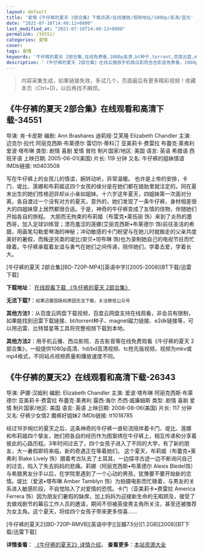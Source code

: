 ```yaml
---
layout: default
title: '爱情《牛仔裤的夏天 2部合集》下载资源/在线播放/视频地址/1080p/高清/蓝光'
date: "2021-07-10T14:40:12+0800"
last_modified_at: "2021-07-10T14:40:12+0800"
permalink: /34551/
categories: 爱情
cover:
tags: 爱情
keywords: '牛仔裤的夏天 2部合集,在线免费看,1080p高清,bt种子,torrent,百度云盘,magnet,磁力链,迅雷下载资源'
description: '《牛仔裤的夏天 2部合集》在线云播放手机西瓜影院吉吉影音免费看，1080p高清bd/hd未删减完整版和tc抢先枪版，mkv/mp4格式，附带bt/torrent种子、magnet/磁力链、百度云盘、网盘资源迅雷下载链接'
---
```


>内容采集生成，如果链接失效，多试几个，页面最后有更多精彩视频！收藏本页（Ctrl+D)，以后再找不麻烦。


## 《牛仔裤的夏天 2部合集》在线观看和高清下载-34551

导演: 肯·卡皮斯 编剧: Ann Brashares 迪莉娅·艾芙隆 Elizabeth Chandler 主演: 迈克尔·拉代 阿丽克西斯·布莱德尔 雷切尔·蒂科汀 亚美莉卡·费雷拉 布蕾克·莱弗利 爱波·塔布琳 类型: 剧情 喜剧 爱情 冒险 制片国家/地区: 美国 语言: 英语 希腊语 西班牙语 上映日期: 2005-06-01(美国) 片长: 119 分钟 又名: 牛仔裤的姐妹情谊 IMDb链接: tt0403508

写在牛仔裤上的女孩儿的情谊，婉转动听，异常温暖。 也许是上帝的安排，卡门、堤比、莲娜和布莉姬这四个女孩的缘分是在她们都在娘胎里就注定的。同在夏末出生的她们性格迥异却从小亲如姐妹。十六岁这年夏天，四姐妹第一次面对分离，各自渡过一个没有对方的夏天。意外的，她们发现了一条牛仔裤，身材相差很大的四姐妹穿上居然都很合适。于是，神奇的牛仔裤变成了友情的信物，伴随她们开始各自的旅程。 大胆而无拘束的布莉姬（布雷克•莱伍丽 饰）来到了炎热的墨西哥，加入足球训练营；漂亮羞涩的莲娜(艾丽克西斯•布莱德尔 饰)前往圣洁的希腊，用画笔勾勒爱琴海的神秘；冲动敏感的卡门盼望与在她儿时就搬走的父亲共度美好的暑假，而叛逆另类的堤比(安贝•坦布琳 饰)也为录制她自己的电视节目而忙碌着。牛仔裤承载着友谊与勇气在她们之间传递，陪伴她们，学着去爱，学着长大。


[牛仔裤的夏天 2部合集][BD-720P-MP4][英语中字][2005-2008][BT下载/迅雷下载]

**下载地址**： [在线观看下载 《牛仔裤的夏天 2部合集》](https://www.btdx8.com/torrent/the_sisterhood_of-the_traveling_pants_2005_2008.html) 


**无法下载?**：`如果迅雷因版权原因无法下载，关注微信公众号 `

**其他方法1**：从百度云网盘下载视频，百度云网盘支持在线观看，非会员有限制，如果能找到迅雷下载链接、bt/torrent种子、magnet磁力链接、e2dk链接等，可以用迅雷、比特彗星等工具将完整视频下载到本地。

**其他方法2**：用手机云播、西瓜影院、吉吉影音等在线免费观看《牛仔裤的夏天 2部合集》，一般提供1080p高清、hd/bd高清视频、tc抢先版视频，视频为mkv或mp4格式，不同站点视频质量和播放速度不同。


## 《牛仔裤的夏天2》在线观看和高清下载-26343

导演: 萨娜·汉姆利 编剧: Elizabeth Chandler 主演: 爱波·塔布琳 阿丽克西斯·布莱德尔 亚美莉卡·费雷拉 布蕾克·莱弗利 露西·海尔 杰西·威廉姆斯 类型: 剧情 喜剧 爱情 制片国家/地区: 美国 语言: 英语 上映日期: 2008-08-06(美国) 片长: 117 分钟 又名: 仔裤少女情2 魔裤好姐妹2 IMDb链接: tt1018785

经过16岁绚烂的夏天之后，这条神奇的牛仔裤一直轮流陪伴着卡门、堤比、莲娜和布莉姬四个挚友，她们把各自的经历作为图案绣在牛仔裤上，相互传递和分享着彼此的心路历程。3年时间过去了，四个女孩子进入了不同的大学，有了新的朋友，大一暑假即将来临，新的奇遇正在等着她们。 这个夏天，布莉姬（布蕾克•莱弗利 Blake Lively 饰）跟着考古队去了土耳其，一边探寻古迹一边不断询问自己的过去，陷入了失去妈妈的悲痛。莉娜（阿丽克西斯•布莱德尔 Alexis Bledel饰）与希腊男友分手以后，在学院里遇到了一个心动的男孩，犹豫要不要开始新的恋情。堤比（爱波•塔布琳 Amber Tamblyn 饰）为拍摄电影而忙碌着，与男友的关系进入敏感阶段，不自觉陷入了对爱情的恐慌。卡门（亚美莉卡•费雷拉 America Ferrera 饰）因为朋友们暑假的缺席，加上妈妈为迎接新生命的无暇顾及，接受了去做戏剧节的幕后工作人员的邀请，期间不但被英俊男主角所关注，甚至还被推荐为女主角。这个夏天，将给四个女孩子带来更多惊喜……


[牛仔裤的夏天2][BD-720P-RMVB][英语中字][豆瓣7.5分][1.2GB][2008][BT下载/迅雷下载]

**详情查看**： [《牛仔裤的夏天2》详情介绍](/movie/26343/)， **查看更多**：[本站资源大全](/movie/t/all/)

